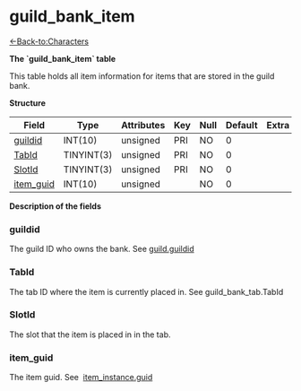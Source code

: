 # guild\_bank\_item

[<-Back-to:Characters](database-characters.md)

**The \`guild\_bank\_item\` table**

This table holds all item information for items that are stored in the guild bank.

**Structure**

| Field          | Type       | Attributes | Key | Null | Default | Extra | Comment |
|----------------|------------|------------|-----|------|---------|-------|---------|
| [guildid][1]   | INT(10)    | unsigned   | PRI | NO   | 0       |       |         |
| [TabId][2]     | TINYINT(3) | unsigned   | PRI | NO   | 0       |       |         |
| [SlotId][3]    | TINYINT(3) | unsigned   | PRI | NO   | 0       |       |         |
| [item_guid][4] | INT(10)    | unsigned   |     | NO   | 0       |       |         |

[1]: #guildid
[2]: #tabid
[3]: #slotid
[4]: #item_guid

**Description of the fields**

### guildid

The guild ID who owns the bank. See [guild.guildid](guild_2130175.html#guild-guildid)

### TabId

The tab ID where the item is currently placed in. See guild\_bank\_tab.TabId

### SlotId

The slot that the item is placed in in the tab.

### item\_guid

The item guid. See  [item\_instance.guid](Item+instance+tc2#Iteminstancetc2-guid)
